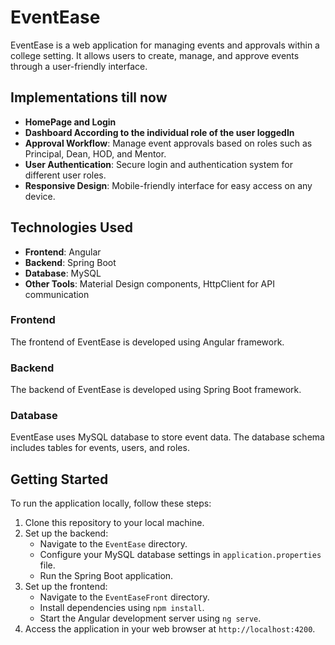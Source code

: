 # EventEase

EventEase is a web application for managing events and approvals within a college setting. It allows users to create, manage, and approve events through a user-friendly interface.

## Implementations till now

- **HomePage and Login**
- **Dashboard According to the individual role of the user loggedIn**
- **Approval Workflow**: Manage event approvals based on roles such as Principal, Dean, HOD, and Mentor.
- **User Authentication**: Secure login and authentication system for different user roles.
- **Responsive Design**: Mobile-friendly interface for easy access on any device.

## Technologies Used

- **Frontend**: Angular
- **Backend**: Spring Boot
- **Database**: MySQL
- **Other Tools**: Material Design components, HttpClient for API communication



### Frontend

The frontend of EventEase is developed using Angular framework.

### Backend

The backend of EventEase is developed using Spring Boot framework.

### Database

EventEase uses MySQL database to store event data. The database schema includes tables for events, users, and roles.

## Getting Started

To run the application locally, follow these steps:

1. Clone this repository to your local machine.
2. Set up the backend:
   - Navigate to the `EventEase` directory.
   - Configure your MySQL database settings in `application.properties` file.
   - Run the Spring Boot application.
3. Set up the frontend:
   - Navigate to the `EventEaseFront` directory.
   - Install dependencies using `npm install`.
   - Start the Angular development server using `ng serve`.
4. Access the application in your web browser at `http://localhost:4200`.



